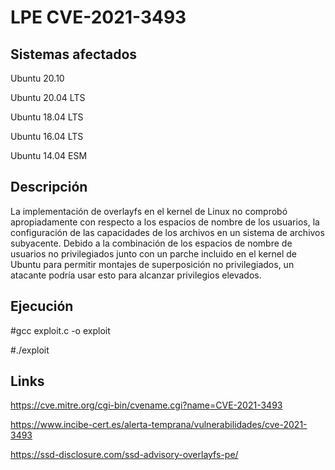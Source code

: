 # LPE CVE-2021-3493

## Sistemas afectados

Ubuntu 20.10

Ubuntu 20.04 LTS

Ubuntu 18.04 LTS

Ubuntu 16.04 LTS

Ubuntu 14.04 ESM


## Descripción

La implementación de overlayfs en el kernel de Linux no comprobó apropiadamente con respecto a los espacios de nombre de los usuarios, la configuración de las capacidades de los archivos en un sistema de archivos subyacente. Debido a la combinación de los espacios de nombre de usuarios no privilegiados junto con un parche incluido en el kernel de Ubuntu para permitir montajes de superposición no privilegiados, un atacante podría usar esto para alcanzar privilegios elevados.


## Ejecución

#gcc exploit.c -o exploit

#./exploit


## Links

https://cve.mitre.org/cgi-bin/cvename.cgi?name=CVE-2021-3493

https://www.incibe-cert.es/alerta-temprana/vulnerabilidades/cve-2021-3493

https://ssd-disclosure.com/ssd-advisory-overlayfs-pe/

